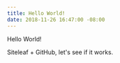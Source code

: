 ```yaml
---
title: Hello World!
date: 2018-11-26 16:47:00 -08:00
---
```


Hello World!

Siteleaf \+ GitHub, let's see if it works.